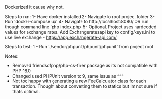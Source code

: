 Dockerized it cause why not.

Steps to run:
1- Have docker installed
2- Navigate to root project folder
3- Run 'docker-compose up'
4- Navigate to http://localhost:8080/ OR run though command line 'php index.php'
5- Optional. Project uses hardcoded values for exchange rates. Add Exchangeratesapi key to config/keys.ini to use live exchange - https://app.exchangerate-api.com/

Steps to test:
1 - Run './vendor/phpunit/phpunit/phpunit' from project root

Notes:
- Removed friendsofphp/php-cs-fixer package as its not compatible with PHP ^8.0
- Changed used PHPUnit version to 9, same issue as ^^^
- Not too happy with generating a new FeeCalculator class for each transaction. Thought about converting them to statics but Im not sure if thats optimal.
